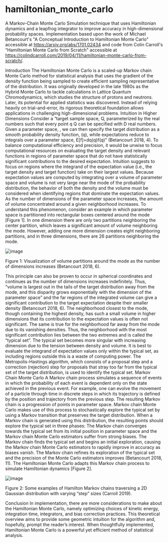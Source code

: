 # hamiltonian_monte_carlo
A Markov-Chain Monte Carlo Simulation technique that uses Hamiltonian dynamics and a leapfrog integrator to improve accuracy in high-dimensional probability spaces.
Implementation based upon the work of Michael Betancourt's "A Conceptual Introduction to Hamiltonian Monte Carlo" accessible at https://arxiv.org/abs/1701.02434 and code from Colin Carroll's “Hamiltonian Monte Carlo from Scratch" accessible at https://colindcarroll.com/2019/04/11/hamiltonian-monte-carlo-from-scratch/.

Introduction
The Hamiltonian Monte Carlo is a scaled-up Markov chain Monte Carlo method for statistical analysis that uses the gradient of the density function being sampled to create efficient sampling  representative of the distribution. It was originally developed in the late 1980s as the Hybrid Monte Carlo to tackle calculations in Lattice Quantum Chromodynamics, which studies the structure of protons and neutrons. Later, its potential for applied statistics was discovered. Instead of relying heavily on trial-and-error, its rigorous theoretical foundation allows applications in challenging high-dimensional problems.
Intuition in Higher Dimensions
	Consider a “target sample space, Q, parameterized by the real numbers such that every point q  Q can be specified with D real numbers. Given a parameter space, , we can then specify the target distribution as a smooth probability density function, (q), while expectations reduce to integrals over a parameter space,
E[f]=dq(q)f(q)” (Betancourt 2018, 4).
To balance computational efficiency and precision, it would be unwise to focus computational resources on evaluating the target density and relevant functions in regions of parameter space that do not have statistically significant contributions to the desired expectation. Intuition suggests to focus on regions where the integrand of the expectation value (i.e., the target density and target function) take on their largest values. Because expectation values are computed by integrating over a volume of parameter space and volume is not very large near the mode of the probability distribution, the behavior of both the density and the volume must be considered when identifying regions that dominate the expectation values.
	As the number of dimensions of the parameter space increases, the amount of volume concentrated around a given neighborhood increases. To understand this phenomenon, consider an example in which parameter space is partitioned into rectangular boxes centered around the mode [Figure 1]. In one dimension there are only two partitions neighboring the center partition, which leaves a significant amount of volume neighboring the mode. However, adding one more dimension creates eight neighboring partitions, and in three dimensions, there are 26 partitions neighboring the mode.

![image](https://github.com/user-attachments/assets/9b0caea8-7044-430e-b620-40d6ebd543da)

Figure 1: Visualization of volume partitions around the mode as the number of dimensions increases (Betancourt 2018, 6).

This principle can also be proven to occur in spherical coordinates and continues as the number of dimensions increases indefinitely. Thus, “volume is largest out in the tails of the target distribution away from the mode, and this disparity grows exponentially with the dimension of the parameter space” and the far regions of the integrated volume can give a significant contribution to the target expectation despite their smaller density (Betancourt 2018, 6).
	The neighborhood closest to the mode, though containing the highest density, has such a small volume in higher dimensions that its contribution to the expectation values is often not significant. The same is true for the neighborhood far away from the mode due to its vanishing densities. Thus, the neighborhood with the most significant contribution lies between the two extremes and is called the “typical set”. The typical set becomes more singular with increasing dimension due to the tension between density and volume. It is best to evaluate the integrand of expectation values only within the typical set, as including regions outside this is a waste of computing power. The Metropolis-Hastings algorithm, which consists of a proposal step and a correction (rejection) step for proposals that stray too far from the typical set of the target distribution, is used to identify the typical set.
Markov Chain Monte Carlo
	A Markov chain process simulates a sequence of events in which the probability of each event is dependent only on the state achieved in the previous event. For example, one can evolve the movement of a particle through time in discrete steps in which its trajectory is defined by the position and trajectory from the previous step. The resulting Markov chain is a progression of points in parameter space. Markov chain Monte Carlo makes use of this process to stochastically explore the typical set by using a Markov transition that preserves the target distribution. When a Markov chain is generated using this distribution, the resulting points should explore the typical set in three phases:
The Markov chain converges towards the typical set from its initial position in parameter space and the Markov chain Monte Carlo estimators suffer from strong biases.
The Markov chain finds the typical set and begins an initial exploration, causing the Markov chain Monte Carlo estimators to rapidly improve in accuracy as biases vanish.
The Markov chain refines its exploration of the typical set and the precision of the Monte Carlo estimators improves (Betancourt 2018, 11).
The Hamiltonian Monte Carlo adapts this Markov chain process to simulate Hamiltonian dynamics [Figure 2].

![image](https://github.com/user-attachments/assets/a962981c-fd70-4991-aaff-0f97a19e5e62)

Figure 2: Some examples of Hamilton Markov chains traversing a 2D Gaussian distribution with varying “step” sizes (Carroll 2019).

Conclusion
	In implementation, there are more considerations to make about the Hamiltonian Monte Carlo, namely optimizing choices of kinetic energy, integration time, integrators, and bias correction practices. This theoretical overview aims to provide some geometric intuition for the algorithm and, hopefully, prompt the reader’s interest. When thoughtfully implemented, Hamiltonian Monte Carlo is a powerful yet efficient method of statistical analysis.
